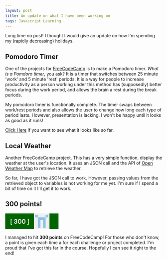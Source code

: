 ```yaml
---
layout: post
title: An update on what I have been working on
tags: Javascript Learning
---
```

Long time no post! I thought I would give an update on how I'm spending my (rapidly decreasing) holidays. 

## Pomodoro Timer

One of the projects for [FreeCodeCamp](http://freecodecamp.com) is to make a Pomodoro timer. *What is a Pomdoro timer*, you ask? It is a timer that switches between 25 minute 'work' and 5 minute 'rest' periods. It is a way for people to increase productivity as a person working under this method has (supposedly) better focus during the work period, and allows the brain a rest during the break periods. 

My pomodoro timer is functionally complete. The timer swaps between work/rest periods and also allows the user to change how long each type of period lasts. However, presentation is lacking. I won't be happy until it looks as good as it runs! 

[Click Here](http://codepen.io/AussieGuy0/pen/jWraeG) if you want to see what it looks like so far.

## Local Weather

Another FreeCodeCamp project. This has a very simple function, display the weather at the user's location. It uses an JSON call and the API of [Open Weather Map](http://openweathermap.org) to retrieve the weather. 

So far, I have got the JSON call to work. However, passing values from the retrieved object to variables is not working for me yet. I'm sure if I spend a bit of time on it I'll get it to work. 

## 300 points!

![Score Image](/media/CodeCampScore.png)

I managed to hit **300 points** on FreeCodeCamp! For those who don't know, a point is given each time a for each challenge or project completed. I'm proud that I've got this far in the course. Hopefully I can see it right to the end!
